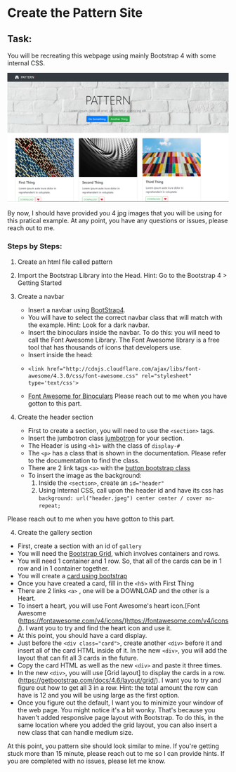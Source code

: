 # Create the Pattern Site

## Task:
You will be recreating this webpage using mainly Bootstrap 4 with some internal CSS.

![Pattern Website Final Version](https://github.com/laiamanda/web-dev101/blob/main/bootstrap101/pattern/pattern.PNG)

By now, I should have provided you 4 jpg images that you will be using for this pratical example. At any point, you have any questions or issues, please reach out to me.

### Steps by Steps:
1. Create an html file called pattern
2. Import the Bootstrap Library into the Head. Hint: Go to the Bootstrap 4 > Getting Started
3. Create a navbar
   * Insert a navbar using [BootStrap4](https://getbootstrap.com/docs/4.6/components/navbar/).
   * You will have to select the correct navbar class that will match with the example. Hint: Look for a dark navbar.
   * Insert the binoculars inside the navbar. To do this: you will need to call the Font Awesome Library. The Font Awesome library is a free tool that has thousands of icons that developers use.
   * Insert inside the head:
   * ```
     <link href="http://cdnjs.cloudflare.com/ajax/libs/font-awesome/4.3.0/css/font-awesome.css" rel="stylesheet"  type='text/css'>
   * [Font Awesome for Binoculars](https://fontawesome.com/v4/icon/binoculars)
Please reach out to me when you have gotton to this part.

4. Create the header section
   * First to create a section, you will need to use the ```<section>``` tags.
   * Insert the jumbotron class [jumbotron](https://getbootstrap.com/docs/4.6/components/jumbotron/) for your section.
   * The Header is using ```<h1>``` with the class of ```display-#```
   * The ```<p>``` has a class that is shown in the documentation. Please refer to the documentation to find the class.
   * There are 2 link tags ```<a>``` with the [button bootstrap class](https://getbootstrap.com/docs/4.6/components/buttons/)
   * To insert the image as the background:
     1. Inside the ```<section>```, create an ```id="header"```
     2. Using Internal CSS, call upon the header id and have its css has ```background: url("header.jpeg") center center / cover no-repeat;```

Please reach out to me when you have gotton to this part.

4. Create the gallery section
  * First, create a section with an id of ```gallery```
  * You will need the [Bootstrap Grid](https://getbootstrap.com/docs/4.6/layout/grid/), which involves containers and rows.
  * You will need 1 container and 1 row. So, that all of the cards can be in 1 row and in 1 container together.
  * You will create a [card using bootstrap](https://getbootstrap.com/docs/4.6/components/card/)
  * Once you have created a card, fill in the ```<h5>``` with First Thing
  * There are 2 links ```<a>``` , one will be a DOWNLOAD and the other is a Heart.
  * To insert a heart, you will use Font Awesome's heart icon.[Font Awesome (https://fontawesome.com/v4/icons/)https://fontawesome.com/v4/icons/). I want you to try and find the heart icon and use it.
  * At this point, you should have a card display.
  * Just before the ```<div class="card">```, create another ```<div>``` before it and insert all of the card HTML inside of it. In the new ```<div>```, you will add the layout that can fit all 3 cards in the future.
  * Copy the card HTML as well as the new ```<div>``` and paste it three times.
  * In the new ```<div>```, you will use [Grid layout] to display the cards in a row. (https://getbootstrap.com/docs/4.6/layout/grid/). I want you to try and figure out how to get all 3 in a row. Hint: the total amount the row can have is 12 and you will be using large as the first option.
  * Once you figure out the default, I want you to minimize your window of the web page. You might notice it's a bit wonky. That's because you haven't added responsive page layout with Bootstrap. To do this, in the same location where you added the grid layout, you can also insert a new class that can handle medium size.

At this point, you pattern site should look similar to mine. If you're getting stuck more than 15 minute, please reach out to me so I can provide hints. If you are completed with no issues, please let me know.
